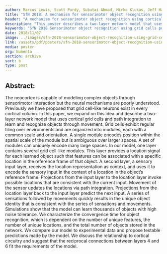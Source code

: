 ```yaml
---
author: Marcus Lewis, Scott Purdy, Subutai Ahmad, Mirko Klukas, Jeff Hawkins
title: "SfN 2018: A mechanism for sensorimotor object recognition using cortical grid cells"
header: "A mechanism for sensorimotor object recognition using cortical grid cells"
description: "This poster describes a two-layer network model that uses cortical grid cells and path integration to learn and recognize objects through movement. In our model, one layer contains several grid cell-like modules and provides a location signal for each learned object such that features can be associated with a specific location in the reference frame of that object. A second layer, a sensory input layer, receives the location representation as context, and uses it to encode the sensory input in the context of a location in the object’s reference frame."
keywords: "SfN 2018 Sensorimotor object recognition using grid cells poster"
date: 2018/11/07
image: ../images/sfn-2018-sensorimotor-object-recognition-using-grid-cells.png
link: /assets/pdf/posters/sfn-2018-sensorimotor-object-recognition-using-grid-cells.pdf
media: poster
org: Numenta
section: archive
sort: b
type: post
---
```


## Abstract:
The neocortex is capable of modeling complex objects through sensorimotor interaction but the neural mechanisms are poorly understood. Previously we have proposed that grid cell-like neurons exist in every cortical column. In this paper, we expand on this idea and describe a two-layer network model that uses cortical grid cells and path integration to learn and recognize objects through movement. Grid cells exhibit regular tiling over environments and are organized into modules, each with a common scale and orientation. A single module encodes position within the spatial scale of the module but is ambiguous over larger spaces. A set of modules can uniquely encode many large spaces. In our model, one layer contains several grid cell-like modules. This layer provides a location signal for each learned object such that features can be associated with a specific location in the reference frame of that object. A second layer, a sensory input layer, receives the location representation as context, and uses it to encode the sensory input in the context of a location in the object’s reference frame. Projections from the input layer to the location layer invoke possible locations that are consistent with the current input. Movement of the sensor updates the locations via path integration. Projections from the location layer back to the input layer predict the next input. A series of sensations followed by movements quickly results in the unique object identity that is consistent with the series of sensations and movements. Simulations show that the model can learn thousands of objects with high noise tolerance. We characterize the convergence time for object recognition, which is dependent on the number of unique features, the number of unique locations, and the total number of objects stored in the network. We compare our model to experimental data and propose testable predictions made by the model. We discuss the relationship to cortical circuitry and suggest that the reciprocal connections between layers 4 and 6 fit the requirements of the model.

